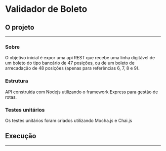 # Validador de Boleto

## O projeto
---

### Sobre


O objetivo inicial é expor uma api REST que recebe uma linha digitável de um boleto do tipo bancário de 47 posições, ou de um boleto de arrecadação de 48 posições (apenas para referências 6, 7, 8 e 9).



### Estrutura


API construída com Nodejs utilizando o framework Express para gestão de rotas.



### Testes unitários
Os testes unitários foram criados utilizando Mocha.js e Chai.js


## Execução
---


